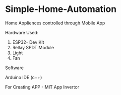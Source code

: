 # Simple-Home-Automation
Home Appliences controlled through Mobile App

Hardware Used:

1. ESP32- Dev Kit
2. Rellay SPDT Module
3. Light
4. Fan

Software

Arduino IDE (c++)

For Creating APP - MIT App Invertor
